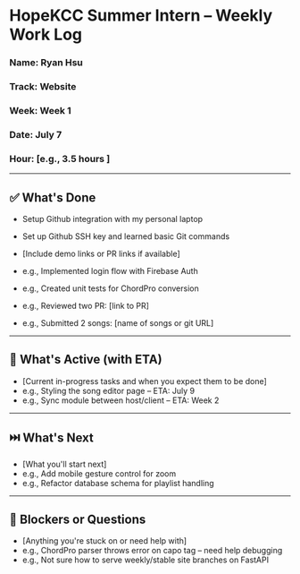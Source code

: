 # HopeKCC Summer Intern – Weekly Work Log

### Name: Ryan Hsu
### Track: Website
### Week: Week 1
### Date: July 7
### Hour: [e.g., 3.5 hours ]

---

## ✅ What's Done
- Setup Github integration with my personal laptop
- Set up Github SSH key and learned basic Git commands

- [Include demo links or PR links if available]
- e.g., Implemented login flow with Firebase Auth  
- e.g., Created unit tests for ChordPro conversion  
- e.g., Reviewed two PR: [link to PR]
- e.g., Submitted 2 songs: [name of songs or git URL]

---

## 🔄 What's Active (with ETA)
- [Current in-progress tasks and when you expect them to be done]
- e.g., Styling the song editor page – ETA: July 9  
- e.g., Sync module between host/client – ETA: Week 2  

---

## ⏭️ What's Next
- [What you'll start next]
- e.g., Add mobile gesture control for zoom  
- e.g., Refactor database schema for playlist handling  

---

## 🛑 Blockers or Questions
- [Anything you're stuck on or need help with]
- e.g., ChordPro parser throws error on capo tag – need help debugging  
- e.g., Not sure how to serve weekly/stable site branches on FastAPI


